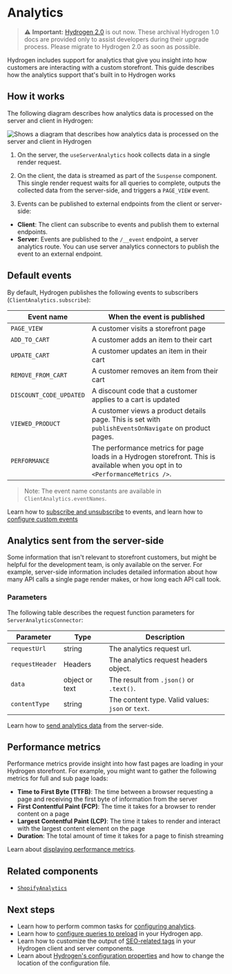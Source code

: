 # Analytics


> ⚠️ **Important:** [Hydrogen 2.0](https://hydrogen.shopify.dev) is out now. These archival Hydrogen 1.0 docs are provided only to assist developers during their upgrade process. Please migrate to Hydrogen 2.0 as soon as possible.


Hydrogen includes support for analytics that give you insight into how customers are interacting with a custom storefront. This guide describes how the analytics support that's built in to Hydrogen works

## How it works

The following diagram describes how analytics data is processed on the server and client in Hydrogen:

![Shows a diagram that describes how analytics data is processed on the server and client in Hydrogen](https://shopify.dev/assets/custom-storefronts/hydrogen/hydrogen-analytics.png)

1. On the server, the `useServerAnalytics` hook collects data in a single render request.

1. On the client, the data is streamed as part of the `Suspense` component. This single render request waits for all queries to complete, outputs the collected data from the server-side, and triggers a `PAGE_VIEW` event.

1. Events can be published to external endpoints from the client or server-side:

- **Client**: The client can subscribe to events and publish them to external endpoints.
- **Server**: Events are published to the `/__event` endpoint, a server analytics route. You can use server analytics connectors to publish the event to an external endpoint.

## Default events

By default, Hydrogen publishes the following events to subscribers (`ClientAnalytics.subscribe`):

| Event name              | When the event is published                                  |
| ----------------------- | ------------------------------------------------------------ |
| `PAGE_VIEW`             | A customer visits a storefront page                          |
| `ADD_TO_CART`           | A customer adds an item to their cart                        |
| `UPDATE_CART`           | A customer updates an item in their cart                     |
| `REMOVE_FROM_CART`      | A customer removes an item from their cart                   |
| `DISCOUNT_CODE_UPDATED` | A discount code that a customer applies to a cart is updated |
| `VIEWED_PRODUCT`        | A customer views a product details page. This is set with `publishEventsOnNavigate` on product pages.                      |
| `PERFORMANCE`           | The performance metrics for page loads in a Hydrogen storefront. This is available when you opt in to `<PerformanceMetrics />`.   |

> Note:
> The event name constants are available in `ClientAnalytics.eventNames`.

Learn how to [subscribe and unsubscribe](/docs/tutorials/analytics/configure-analytics.md) to events, and learn how to [configure custom events](/docs/tutorials/analytics/configure-analytics.md#configure-custom-events)

## Analytics sent from the server-side

Some information that isn't relevant to storefront customers, but might be helpful for the development team, is only available on the server. For example, server-side information includes detailed information about how many API calls a single page render makes, or how long each API call took.

### Parameters

The following table describes the request function parameters for `ServerAnalyticsConnector`:

| Parameter       | Type           | Description                                       |
| --------------- | -------------- | ------------------------------------------------- |
| `requestUrl`    | string         | The analytics request url.                        |
| `requestHeader` | Headers        | The analytics request headers object.             |
| `data`          | object or text | The result from `.json()` or `.text()`.           |
| `contentType`   | string         | The content type. Valid values: `json` or `text`. |

Learn how to [send analytics data](/docs/tutorials/analytics/configure-analytics.md#send-analytics-data-from-the-server-side) from the server-side.

## Performance metrics

Performance metrics provide insight into how fast pages are loading in your Hydrogen storefront. For example, you might want to gather the following metrics for full and sub page loads:

- **Time to First Byte (TTFB)**: The time between a browser requesting a page and receiving the first byte of information from the server
- **First Contentful Paint (FCP)**: The time it takes for a browser to render content on a page
- **Largest Contentful Paint (LCP)**: The time it takes to render and interact with the largest content element on the page
- **Duration**: The total amount of time it takes for a page to finish streaming

Learn about [displaying performance metrics](/docs/tutorials/analytics/configure-analytics.md#performance-metrics).

## Related components

- [`ShopifyAnalytics`](/docs/components/framework/shopifyanalytics.md)

## Next steps

- Learn how to perform common tasks for [configuring analytics](/docs/tutorials/analytics/configure-analytics.md).
- Learn how to [configure queries to preload](/docs/tutorials/querying/preloaded-queries.md) in your Hydrogen app.
- Learn how to customize the output of [SEO-related tags](/docs/tutorials/seo/manage-seo.md) in your Hydrogen client and server components.
- Learn about [Hydrogen's configuration properties](/docs/tutorials/configuration/index.md) and how to change the location of the configuration file.
